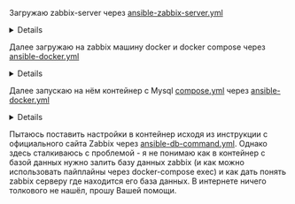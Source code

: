 Загружаю zabbix-server через   [ansible-zabbix-server.yml](https://github.com/goldcomru/diplom-sys/blob/main/files/ansible-playbook-zabbix-server.yml)

<details>

![image](https://github.com/goldcomru/SysAdmin/blob/main/db/ansiblezabbix.png)

</details>

Далее загружаю на zabbix машину docker и docker compose через [ansible-docker.yml](https://github.com/goldcomru/diplom-sys/blob/main/files/ansible-playbook-docker.yml)

<details>

![image](https://github.com/goldcomru/SysAdmin/blob/main/db/dockeransible.png)

</details>

Далее запускаю на нём контейнер с Mysql [compose.yml](https://github.com/goldcomru/diplom-sys/blob/main/files/compose.yml) через [ansible-docker.yml](https://github.com/goldcomru/diplom-sys/blob/main/files/ansible-playbook-docker.yml)

<details>

![image](https://github.com/goldcomru/SysAdmin/blob/main/db/dockeransible2.png)
![image](https://github.com/goldcomru/SysAdmin/blob/main/db/db1.png)
![image](https://github.com/goldcomru/SysAdmin/blob/main/db/db3.png)

</details>

Пытаюсь поставить настройки в контейнер исходя из инструкции с официального сайта Zabbix через [ansible-db-command.yml](https://github.com/goldcomru/diplom-sys/blob/main/files/ansible-playbook-db-command.yml). Однако здесь сталкиваюсь с проблемой - я не понимаю как в контейнер c базой данных нужно залить базу данных zabbix (и как можно использовать пайплайны через docker-compose exec) и как дать понять zabbix серверу где находится его база данных. В интернете ничего толкового не нашёл, прошу Вашей помощи.




